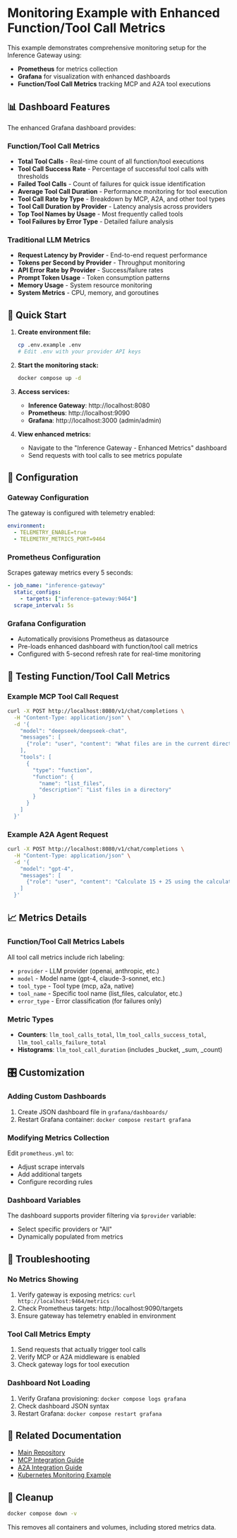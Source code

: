 # Monitoring Example with Enhanced Function/Tool Call Metrics

This example demonstrates comprehensive monitoring setup for the Inference Gateway using:

- **Prometheus** for metrics collection
- **Grafana** for visualization with enhanced dashboards
- **Function/Tool Call Metrics** tracking MCP and A2A tool executions

## 📊 Dashboard Features

The enhanced Grafana dashboard provides:

### Function/Tool Call Metrics

- **Total Tool Calls** - Real-time count of all function/tool executions
- **Tool Call Success Rate** - Percentage of successful tool calls with thresholds
- **Failed Tool Calls** - Count of failures for quick issue identification
- **Average Tool Call Duration** - Performance monitoring for tool execution
- **Tool Call Rate by Type** - Breakdown by MCP, A2A, and other tool types
- **Tool Call Duration by Provider** - Latency analysis across providers
- **Top Tool Names by Usage** - Most frequently called tools
- **Tool Failures by Error Type** - Detailed failure analysis

### Traditional LLM Metrics

- **Request Latency by Provider** - End-to-end request performance
- **Tokens per Second by Provider** - Throughput monitoring
- **API Error Rate by Provider** - Success/failure rates
- **Prompt Token Usage** - Token consumption patterns
- **Memory Usage** - System resource monitoring
- **System Metrics** - CPU, memory, and goroutines

## 🚀 Quick Start

1. **Create environment file:**

   ```bash
   cp .env.example .env
   # Edit .env with your provider API keys
   ```

2. **Start the monitoring stack:**

   ```bash
   docker compose up -d
   ```

3. **Access services:**

   - **Inference Gateway**: http://localhost:8080
   - **Prometheus**: http://localhost:9090
   - **Grafana**: http://localhost:3000 (admin/admin)

4. **View enhanced metrics:**
   - Navigate to the "Inference Gateway - Enhanced Metrics" dashboard
   - Send requests with tool calls to see metrics populate

## 🔧 Configuration

### Gateway Configuration

The gateway is configured with telemetry enabled:

```yaml
environment:
  - TELEMETRY_ENABLE=true
  - TELEMETRY_METRICS_PORT=9464
```

### Prometheus Configuration

Scrapes gateway metrics every 5 seconds:

```yaml
- job_name: "inference-gateway"
  static_configs:
    - targets: ["inference-gateway:9464"]
  scrape_interval: 5s
```

### Grafana Configuration

- Automatically provisions Prometheus as datasource
- Pre-loads enhanced dashboard with function/tool call metrics
- Configured with 5-second refresh rate for real-time monitoring

## 🧪 Testing Function/Tool Call Metrics

### Example MCP Tool Call Request

```bash
curl -X POST http://localhost:8080/v1/chat/completions \
  -H "Content-Type: application/json" \
  -d '{
    "model": "deepseek/deepseek-chat",
    "messages": [
      {"role": "user", "content": "What files are in the current directory?"}
    ],
    "tools": [
      {
        "type": "function",
        "function": {
          "name": "list_files",
          "description": "List files in a directory"
        }
      }
    ]
  }'
```

### Example A2A Agent Request

```bash
curl -X POST http://localhost:8080/v1/chat/completions \
  -H "Content-Type: application/json" \
  -d '{
    "model": "gpt-4",
    "messages": [
      {"role": "user", "content": "Calculate 15 + 25 using the calculator agent"}
    ]
  }'
```

## 📈 Metrics Details

### Function/Tool Call Metrics Labels

All tool call metrics include rich labeling:

- `provider` - LLM provider (openai, anthropic, etc.)
- `model` - Model name (gpt-4, claude-3-sonnet, etc.)
- `tool_type` - Tool type (mcp, a2a, native)
- `tool_name` - Specific tool name (list_files, calculator, etc.)
- `error_type` - Error classification (for failures only)

### Metric Types

- **Counters**: `llm_tool_calls_total`, `llm_tool_calls_success_total`, `llm_tool_calls_failure_total`
- **Histograms**: `llm_tool_call_duration` (includes \_bucket, \_sum, \_count)

## 🎛️ Customization

### Adding Custom Dashboards

1. Create JSON dashboard file in `grafana/dashboards/`
2. Restart Grafana container: `docker compose restart grafana`

### Modifying Metrics Collection

Edit `prometheus.yml` to:

- Adjust scrape intervals
- Add additional targets
- Configure recording rules

### Dashboard Variables

The dashboard supports provider filtering via `$provider` variable:

- Select specific providers or "All"
- Dynamically populated from metrics

## 🐛 Troubleshooting

### No Metrics Showing

1. Verify gateway is exposing metrics: `curl http://localhost:9464/metrics`
2. Check Prometheus targets: http://localhost:9090/targets
3. Ensure gateway has telemetry enabled in environment

### Tool Call Metrics Empty

1. Send requests that actually trigger tool calls
2. Verify MCP or A2A middleware is enabled
3. Check gateway logs for tool execution

### Dashboard Not Loading

1. Verify Grafana provisioning: `docker compose logs grafana`
2. Check dashboard JSON syntax
3. Restart Grafana: `docker compose restart grafana`

## 🔗 Related Documentation

- [Main Repository](https://github.com/inference-gateway/inference-gateway)
- [MCP Integration Guide](../../mcp/README.md)
- [A2A Integration Guide](../../a2a/README.md)
- [Kubernetes Monitoring Example](../../kubernetes/monitoring/README.md)

## 🧹 Cleanup

```bash
docker compose down -v
```

This removes all containers and volumes, including stored metrics data.
